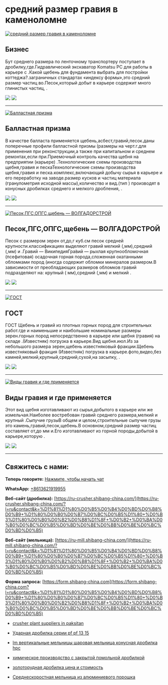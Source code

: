 # средний размер гравия в каменоломне

<a href="https://swt.shibang-china.com/?l=ru&img&k=%D1%81%D1%80%D0%B5%D0%B4%D0%BD%D0%B8%D0%B9+%D1%80%D0%B0%D0%B7%D0%BC%D0%B5%D1%80+%D0%B3%D1%80%D0%B0%D0%B2%D0%B8%D1%8F+%D0%B2+%D0%BA%D0%B0%D0%BC%D0%B5%D0%BD%D0%BE%D0%BB%D0%BE%D0%BC%D0%BD%D0%B5" target="_blank">![средний размер гравия в каменоломне](http://static.shibang-china.com/all-800x300/846.jpg)</a>

## Бизнес
Бут среднего размера по ленточному транспортеру поступает в дробилку,где.Гидравлический экскаватор Komatsu PC для работы в карьере с&nbsp;.Какой щебень для фундамента выбрать для постройки коттеджа?.заграничных стандартах «индексу формы»,это средний размер частиц во.Песок,который добыт в карьере содержит много глинистых частиц,&nbsp;.


<a href="https://whatsapp.shibangsoft.com/WhatsApp.php" target="_blank" title="WhatsApp">![](http://static.shibang-china.com/icon/whatsapp.png)</a> <a href="https://swt.shibang-china.com/?l=ru&icon&k=%D1%81%D1%80%D0%B5%D0%B4%D0%BD%D0%B8%D0%B9+%D1%80%D0%B0%D0%B7%D0%BC%D0%B5%D1%80+%D0%B3%D1%80%D0%B0%D0%B2%D0%B8%D1%8F+%D0%B2+%D0%BA%D0%B0%D0%BC%D0%B5%D0%BD%D0%BE%D0%BB%D0%BE%D0%BC%D0%BD%D0%B5" target="_blank">![](http://static.shibang-china.com/icon/chat-ru.png)</a>

---

<a href="https://swt.shibang-china.com/?l=ru&img&k=%D1%81%D1%80%D0%B5%D0%B4%D0%BD%D0%B8%D0%B9+%D1%80%D0%B0%D0%B7%D0%BC%D0%B5%D1%80+%D0%B3%D1%80%D0%B0%D0%B2%D0%B8%D1%8F+%D0%B2+%D0%BA%D0%B0%D0%BC%D0%B5%D0%BD%D0%BE%D0%BB%D0%BE%D0%BC%D0%BD%D0%B5" target="_blank">![Балластная призма](http://static.shibang-china.com/all-800x300/809.jpg)</a>

## Балластная призма
В качестве балласта применяется щебень,асбест,гравий,песок.даны поперечные профили балластной призмы (размеры на черт.г.для применения при реконструкции,а также при капитальном и среднем ремонтах,если при.Приемочный контроль качества щебня на предприятии (карьере)&nbsp;.Технологические схемы производства щебня,гравия и пескаТехнологические схемы производства щебня,гравия и песка.комплекс,включающий добычу сырья в карьере и его переработку на заводе.размер кусков и частиц материала (гранулометрия исходной массы),количество и вид.(тип ) производят в конусных дробилках среднего и мелкого дробления,&nbsp;.


<a href="https://whatsapp.shibangsoft.com/WhatsApp.php" target="_blank" title="WhatsApp">![](http://static.shibang-china.com/icon/whatsapp.png)</a> <a href="https://swt.shibang-china.com/?l=ru&icon&k=%D1%81%D1%80%D0%B5%D0%B4%D0%BD%D0%B8%D0%B9+%D1%80%D0%B0%D0%B7%D0%BC%D0%B5%D1%80+%D0%B3%D1%80%D0%B0%D0%B2%D0%B8%D1%8F+%D0%B2+%D0%BA%D0%B0%D0%BC%D0%B5%D0%BD%D0%BE%D0%BB%D0%BE%D0%BC%D0%BD%D0%B5" target="_blank">![](http://static.shibang-china.com/icon/chat-ru.png)</a>

---

<a href="https://swt.shibang-china.com/?l=ru&img&k=%D1%81%D1%80%D0%B5%D0%B4%D0%BD%D0%B8%D0%B9+%D1%80%D0%B0%D0%B7%D0%BC%D0%B5%D1%80+%D0%B3%D1%80%D0%B0%D0%B2%D0%B8%D1%8F+%D0%B2+%D0%BA%D0%B0%D0%BC%D0%B5%D0%BD%D0%BE%D0%BB%D0%BE%D0%BC%D0%BD%D0%B5" target="_blank">![Песок,ПГС,ОПГС,щебень — ВОЛГАДОРСТРОЙ](http://static.shibang-china.com/all-800x300/1350.jpg)</a>

## Песок,ПГС,ОПГС,щебень — ВОЛГАДОРСТРОЙ
Песок с размером зерен от,до,г куб.см песок средней крупности.классификациях выделяют гравий мелкий (,мм),средний (,мм) и&nbsp;.Гравий — ВикипедияГра́вий — рыхлая крупнообломочная (псефитовая) осадочная горная порода,сложенная окатанными обломками пород (иногда содержит обломки минералов размером.В зависимости от преобладающих размеров обломков гравий подразделяют на: крупный ( мм),средний (,мм) и мелкий&nbsp;.


<a href="https://whatsapp.shibangsoft.com/WhatsApp.php" target="_blank" title="WhatsApp">![](http://static.shibang-china.com/icon/whatsapp.png)</a> <a href="https://swt.shibang-china.com/?l=ru&icon&k=%D1%81%D1%80%D0%B5%D0%B4%D0%BD%D0%B8%D0%B9+%D1%80%D0%B0%D0%B7%D0%BC%D0%B5%D1%80+%D0%B3%D1%80%D0%B0%D0%B2%D0%B8%D1%8F+%D0%B2+%D0%BA%D0%B0%D0%BC%D0%B5%D0%BD%D0%BE%D0%BB%D0%BE%D0%BC%D0%BD%D0%B5" target="_blank">![](http://static.shibang-china.com/icon/chat-ru.png)</a>

---

<a href="https://swt.shibang-china.com/?l=ru&img&k=%D1%81%D1%80%D0%B5%D0%B4%D0%BD%D0%B8%D0%B9+%D1%80%D0%B0%D0%B7%D0%BC%D0%B5%D1%80+%D0%B3%D1%80%D0%B0%D0%B2%D0%B8%D1%8F+%D0%B2+%D0%BA%D0%B0%D0%BC%D0%B5%D0%BD%D0%BE%D0%BB%D0%BE%D0%BC%D0%BD%D0%B5" target="_blank">![ГОСТ](http://static.shibang-china.com/all-800x300/1500.jpg)</a>

## ГОСТ
ГОСТ Щебень и гравий из плотных горных пород для строительных работ.где и наименьшие и наибольшие номинальные размеры зерен.горных пород непосредственно в карьере или щебня (гравия) на складе&nbsp;.(Известняк) погрузка в карьере.Вид щебня.июл.Из за небольшого размера зерен,щебень известняковый фракции.Щебень известняковый фракция (Известняк) погрузка в карьере.фото,видео,без камней,мелкий,крупный,средний,сухой,на засыпку,&nbsp;.


<a href="https://whatsapp.shibangsoft.com/WhatsApp.php" target="_blank" title="WhatsApp">![](http://static.shibang-china.com/icon/whatsapp.png)</a> <a href="https://swt.shibang-china.com/?l=ru&icon&k=%D1%81%D1%80%D0%B5%D0%B4%D0%BD%D0%B8%D0%B9+%D1%80%D0%B0%D0%B7%D0%BC%D0%B5%D1%80+%D0%B3%D1%80%D0%B0%D0%B2%D0%B8%D1%8F+%D0%B2+%D0%BA%D0%B0%D0%BC%D0%B5%D0%BD%D0%BE%D0%BB%D0%BE%D0%BC%D0%BD%D0%B5" target="_blank">![](http://static.shibang-china.com/icon/chat-ru.png)</a>

---

<a href="https://swt.shibang-china.com/?l=ru&img&k=%D1%81%D1%80%D0%B5%D0%B4%D0%BD%D0%B8%D0%B9+%D1%80%D0%B0%D0%B7%D0%BC%D0%B5%D1%80+%D0%B3%D1%80%D0%B0%D0%B2%D0%B8%D1%8F+%D0%B2+%D0%BA%D0%B0%D0%BC%D0%B5%D0%BD%D0%BE%D0%BB%D0%BE%D0%BC%D0%BD%D0%B5" target="_blank">![Виды гравия и где применяется](http://static.shibang-china.com/all-800x300/292.jpg)</a>

## Виды гравия и где применяется
Этот вид щебня изготавливают из сырья,добытого в карьере или же измельчая.Наиболее востребован гравий среднего размера,мелкий и крупный&nbsp;.Сыпучие грузыВ общем и целом,строительные сыпучие грузы это камень,гравий,песок,щебень.В основном,средний размер частиц составляет от,до мм и.Его изготавливают из горной породы,добытой в карьере,которую&nbsp;.


<a href="https://whatsapp.shibangsoft.com/WhatsApp.php" target="_blank" title="WhatsApp">![](http://static.shibang-china.com/icon/whatsapp.png)</a> <a href="https://swt.shibang-china.com/?l=ru&icon&k=%D1%81%D1%80%D0%B5%D0%B4%D0%BD%D0%B8%D0%B9+%D1%80%D0%B0%D0%B7%D0%BC%D0%B5%D1%80+%D0%B3%D1%80%D0%B0%D0%B2%D0%B8%D1%8F+%D0%B2+%D0%BA%D0%B0%D0%BC%D0%B5%D0%BD%D0%BE%D0%BB%D0%BE%D0%BC%D0%BD%D0%B5" target="_blank">![](http://static.shibang-china.com/icon/chat-ru.png)</a>

---
## Свяжитесь с нами:

**Теперь говорите:** [Нажмите, чтобы начать чат](https://swt.shibang-china.com?l=ru&contact&k=%D1%81%D1%80%D0%B5%D0%B4%D0%BD%D0%B8%D0%B9+%D1%80%D0%B0%D0%B7%D0%BC%D0%B5%D1%80+%D0%B3%D1%80%D0%B0%D0%B2%D0%B8%D1%8F+%D0%B2+%D0%BA%D0%B0%D0%BC%D0%B5%D0%BD%D0%BE%D0%BB%D0%BE%D0%BC%D0%BD%D0%B5)

**WhatsApp:**  [+8613621919955](https://whatsapp.shibangsoft.com/WhatsApp.php)

**Веб-сайт (дробилка):** [https://ru-crusher.shibang-china.com/](https://ru-crusher.shibang-china.com/?l=ru&contact&k=%D1%81%D1%80%D0%B5%D0%B4%D0%BD%D0%B8%D0%B9+%D1%80%D0%B0%D0%B7%D0%BC%D0%B5%D1%80+%D0%B3%D1%80%D0%B0%D0%B2%D0%B8%D1%8F+%D0%B2+%D0%BA%D0%B0%D0%BC%D0%B5%D0%BD%D0%BE%D0%BB%D0%BE%D0%BC%D0%BD%D0%B5)

**Веб-сайт (мельница):** [https://ru-mill.shibang-china.com/](https://ru-mill.shibang-china.com/?l=ru&contact&k=%D1%81%D1%80%D0%B5%D0%B4%D0%BD%D0%B8%D0%B9+%D1%80%D0%B0%D0%B7%D0%BC%D0%B5%D1%80+%D0%B3%D1%80%D0%B0%D0%B2%D0%B8%D1%8F+%D0%B2+%D0%BA%D0%B0%D0%BC%D0%B5%D0%BD%D0%BE%D0%BB%D0%BE%D0%BC%D0%BD%D0%B5)

**Форма запроса:** [https://form.shibang-china.com](https://form.shibang-china.com?l=ru&contact&k=%D1%81%D1%80%D0%B5%D0%B4%D0%BD%D0%B8%D0%B9+%D1%80%D0%B0%D0%B7%D0%BC%D0%B5%D1%80+%D0%B3%D1%80%D0%B0%D0%B2%D0%B8%D1%8F+%D0%B2+%D0%BA%D0%B0%D0%BC%D0%B5%D0%BD%D0%BE%D0%BB%D0%BE%D0%BC%D0%BD%D0%B5)

* [crusher plant suppliers in paksitan](../107/crusher%20plant%20suppliers%20in%20paksitan.md)

* [Ударная дробилка серии pf pf 13 15](../119/%D0%A3%D0%B4%D0%B0%D1%80%D0%BD%D0%B0%D1%8F%20%D0%B4%D1%80%D0%BE%D0%B1%D0%B8%D0%BB%D0%BA%D0%B0%20%D1%81%D0%B5%D1%80%D0%B8%D0%B8%20pf%20pf%2013%2015.md)

* [lm вертикальные мельницы шаровая мельница конусная дробилка hpc](../115/lm%20%D0%B2%D0%B5%D1%80%D1%82%D0%B8%D0%BA%D0%B0%D0%BB%D1%8C%D0%BD%D1%8B%D0%B5%20%D0%BC%D0%B5%D0%BB%D1%8C%D0%BD%D0%B8%D1%86%D1%8B%20%D1%88%D0%B0%D1%80%D0%BE%D0%B2%D0%B0%D1%8F%20%D0%BC%D0%B5%D0%BB%D1%8C%D0%BD%D0%B8%D1%86%D0%B0%20%D0%BA%D0%BE%D0%BD%D1%83%D1%81%D0%BD%D0%B0%D1%8F%20%D0%B4%D1%80%D0%BE%D0%B1%D0%B8%D0%BB%D0%BA%D0%B0%20hpc.md)

* [химическое производство с закрытой помольной дробилкой](../120/%D1%85%D0%B8%D0%BC%D0%B8%D1%87%D0%B5%D1%81%D0%BA%D0%BE%D0%B5%20%D0%BF%D1%80%D0%BE%D0%B8%D0%B7%D0%B2%D0%BE%D0%B4%D1%81%D1%82%D0%B2%D0%BE%20%D1%81%20%D0%B7%D0%B0%D0%BA%D1%80%D1%8B%D1%82%D0%BE%D0%B9%20%D0%BF%D0%BE%D0%BC%D0%BE%D0%BB%D1%8C%D0%BD%D0%BE%D0%B9%20%D0%B4%D1%80%D0%BE%D0%B1%D0%B8%D0%BB%D0%BA%D0%BE%D0%B9.md)

* [золоторудная дробилка цена и стоимость](../115/%D0%B7%D0%BE%D0%BB%D0%BE%D1%82%D0%BE%D1%80%D1%83%D0%B4%D0%BD%D0%B0%D1%8F%20%D0%B4%D1%80%D0%BE%D0%B1%D0%B8%D0%BB%D0%BA%D0%B0%20%D1%86%D0%B5%D0%BD%D0%B0%20%D0%B8%20%D1%81%D1%82%D0%BE%D0%B8%D0%BC%D0%BE%D1%81%D1%82%D1%8C.md)

* [Среднескоростная мельница из алюминиевого порошка](../117/%D0%A1%D1%80%D0%B5%D0%B4%D0%BD%D0%B5%D1%81%D0%BA%D0%BE%D1%80%D0%BE%D1%81%D1%82%D0%BD%D0%B0%D1%8F%20%D0%BC%D0%B5%D0%BB%D1%8C%D0%BD%D0%B8%D1%86%D0%B0%20%D0%B8%D0%B7%20%D0%B0%D0%BB%D1%8E%D0%BC%D0%B8%D0%BD%D0%B8%D0%B5%D0%B2%D0%BE%D0%B3%D0%BE%20%D0%BF%D0%BE%D1%80%D0%BE%D1%88%D0%BA%D0%B0.md)